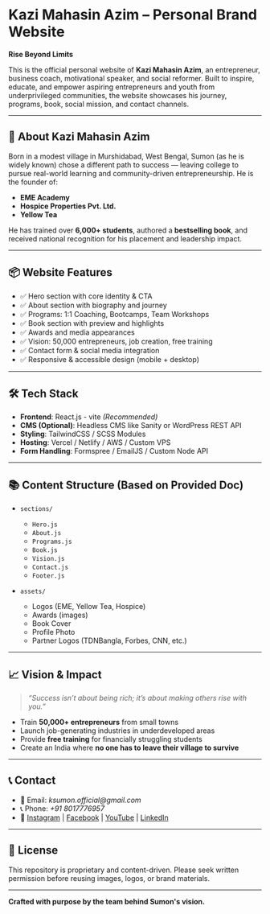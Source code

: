 # Kazi Mahasin Azim – Personal Brand Website

**Rise Beyond Limits**

This is the official personal website of **Kazi Mahasin Azim**, an entrepreneur, business coach, motivational speaker, and social reformer. Built to inspire, educate, and empower aspiring entrepreneurs and youth from underprivileged communities, the website showcases his journey, programs, book, social mission, and contact channels.

---

## 👤 About Kazi Mahasin Azim

Born in a modest village in Murshidabad, West Bengal, Sumon (as he is widely known) chose a different path to success — leaving college to pursue real-world learning and community-driven entrepreneurship. He is the founder of:

- **EME Academy**
- **Hospice Properties Pvt. Ltd.**
- **Yellow Tea**

He has trained over **6,000+ students**, authored a **bestselling book**, and received national recognition for his placement and leadership impact.

---

## 📦 Website Features

- ✅ Hero section with core identity & CTA
- ✅ About section with biography and journey
- ✅ Programs: 1:1 Coaching, Bootcamps, Team Workshops
- ✅ Book section with preview and highlights
- ✅ Awards and media appearances
- ✅ Vision: 50,000 entrepreneurs, job creation, free training
- ✅ Contact form & social media integration
- ✅ Responsive & accessible design (mobile + desktop)

---

## 🛠 Tech Stack

- **Frontend**: React.js - vite *(Recommended)*
- **CMS (Optional)**: Headless CMS like Sanity or WordPress REST API
- **Styling**: TailwindCSS / SCSS Modules
- **Hosting**: Vercel / Netlify / AWS / Custom VPS
- **Form Handling**: Formspree / EmailJS / Custom Node API

---

## 📚 Content Structure (Based on Provided Doc)

- `sections/`
  - `Hero.js`
  - `About.js`
  - `Programs.js`
  - `Book.js`
  - `Vision.js`
  - `Contact.js`
  - `Footer.js`

- `assets/`
  - Logos (EME, Yellow Tea, Hospice)
  - Awards (images)
  - Book Cover
  - Profile Photo
  - Partner Logos (TDNBangla, Forbes, CNN, etc.)

---

## 📈 Vision & Impact

> _“Success isn’t about being rich; it’s about making others rise with you.”_

- Train **50,000+ entrepreneurs** from small towns
- Launch job-generating industries in underdeveloped areas
- Provide **free training** for financially struggling students
- Create an India where **no one has to leave their village to survive**

---

## 📞 Contact

- 📧 Email: _ksumon.official@gmail.com_
- 📞 Phone: _+91 8017776957_
- 🔗 [Instagram](#) | [Facebook](#) | [YouTube](#) | [LinkedIn](https://www.linkedin.com/in/kazi-mahasin-azim-8a5552335)

---

## 🚀 License

This repository is proprietary and content-driven. Please seek written permission before reusing images, logos, or brand materials.

---

**Crafted with purpose by the team behind Sumon's vision.**
